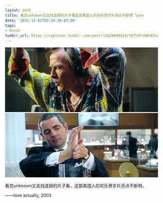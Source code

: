 ```yaml
---
layout: post
title: 看完unknown又去找连姆的片子看这部美国人的欢乐贺岁片亮点不断啊 love
date: '2011-12-02T05:20:36-05:00'
tags:
- movie
tumblr_url: https://rapturer.tumblr.com/post/13629699819/%E7%9C%8B%E5%AE%8Cunknown%E5%8F%88%E5%8E%BB%E6%89%BE%E8%BF%9E%E5%A7%86%E7%9A%84%E7%89%87%E5%AD%90%E7%9C%8B%E8%BF%99%E9%83%A8%E7%BE%8E%E5%9B%BD%E4%BA%BA%E7%9A%84%E6%AC%A2%E4%B9%90%E8%B4%BA%E5%B2%81%E7%89%87%E4%BA%AE%E7%82%B9%E4%B8%8D%E6%96%AD%E5%95%8A-love
---
```

 ![](/assets/img/tumblr_lvknecg9jy1r6af0jo1_1280.jpg)  
 ![](/assets/img/tumblr_lvknecg9jy1r6af0jo2_1280.jpg)  
  

看完unknown又去找连姆的片子看，这部美国人的欢乐贺岁片亮点不断啊。

——love actually, 2003


